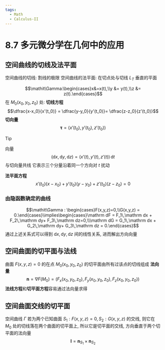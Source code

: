 ```yaml
---
tags:
  - Math
  - Calculus-II
---
```

8.7 多元微分学在几何中的应用
===
## 空间曲线的切线及法平面
空间曲线的切线: 割线的极限
空间曲线的法平面: 在切点处与切线 $L_T$ 垂直的平面


$$\mathit\Gamma:\begin{cases}x&=x(t),\\y &= y(t),\\z &= z(t).\end{cases}$$
在 $M_0(x_0,y_0,z_0)$ 处:
**切线方程**
$$\dfrac{x-x_0}{x'(t_0)} = \dfrac{y-y_0}{y'(t_0)}= \dfrac{z-z_0}{z'(t_0)}$$
**切向量**
$$\boldsymbol \tau = \left(x'(t_0), y'(t_0), z'(t_0)\right)$$
> [!tip]
> 向量
> $$(\mathrm dx,\mathrm dy,\mathrm dz) = (x'(t), y'(t), z'(t))\,\mathrm dt$$
> 与切向量共线
> 它表示三个分量沿着同一个方向对 $t$ 扰动

**法平面方程**
$$x'(t_0)(x-x_0) + y'(t_0)(y-y_0) + z'(t_0)(z-z_0) = 0$$

### 由隐函数确定的曲线
$$\mathit\Gamma : \begin{cases}F(x,y,z)=0,\\G(x,y,z) = 0.\end{cases}\implies\begin{cases}\mathrm dF = F_1\,\mathrm dx + F_2\,\mathrm dy+ F_3\,\mathrm dz=0,\\\mathrm dG = G_1\,\mathrm dx + G_2\,\mathrm dy+ G_3\,\mathrm dz = 0.\end{cases}$$
通过上述关系式可以得到 $\mathrm dx, \mathrm dy, \mathrm dz$ 间的线性关系, 进而解出方向向量
## 空间曲面的切平面与法线
曲面 $F(x,y,z) = 0$ 的在点 $M_0(x_0,y_0,z_0)$ 的切平面由所有过该点的切线组成
**法向量**
$$\boldsymbol n = \nabla F(M_0) = \left(F_x(x_0,y_0,z_0), F_y(x_0,y_0,z_0), F_z (x_0,y_0,z_0)\right)$$
**法线方程**和**切平面方程**容易通过法向量求得

## 空间曲面交线的切平面
空间曲线 $\mathit\Gamma$ 若为两个已知曲面 $S_1:F(x,y,z) = 0, S_2: G(x,y,z)$ 的交线, 则它在 $M_0$ 处的切线落在两个曲面的切平面上, 所以它是切平面的交线, 方向垂直于两个切平面的法向量
$$\boldsymbol l = \boldsymbol n_{S_1}\times\boldsymbol n_{S_2}$$
